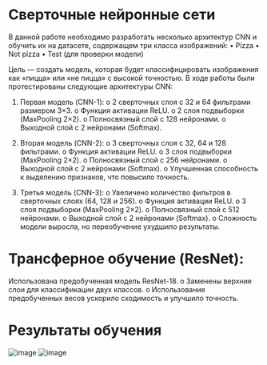 # Сверточные нейронные сети 

В данной работе необходимо разработать несколько архитектур CNN и обучить их на датасете, содержащем три класса изображений:
•	Pizza
•	Not pizza
•	Test (для проверки модели)

Цель — создать модель, которая будет классифицировать изображения как «пицца» или «не пицца» с высокой точностью.
В ходе работы были протестированы следующие архитектуры CNN:

1.	Первая модель (CNN-1):
o	2 сверточных слоя с 32 и 64 фильтрами размером 3×3.
o	Функция активации ReLU.
o	2 слоя подвыборки (MaxPooling 2×2).
o	Полносвязный слой с 128 нейронами.
o	Выходной слой с 2 нейронами (Softmax).

2.	Вторая модель (CNN-2):
o	3 сверточных слоя с 32, 64 и 128 фильтрами.
o	Функция активации ReLU.
o	3 слоя подвыборки (MaxPooling 2×2).
o	Полносвязный слой с 256 нейронами.
o	Выходной слой с 2 нейронами (Softmax).
o	Улучшенная способность к выделению признаков, что повысило точность.

3.	Третья модель (CNN-3):
o	Увеличено количество фильтров в сверточных слоях (64, 128 и 256).
o	Функция активации ReLU.
o	3 слоя подвыборки (MaxPooling 2×2).
o	Полносвязный слой с 512 нейронами.
o	Выходной слой с 2 нейронами (Softmax).
o	Сложность модели выросла, но переобучение ухудшило результаты.

# Трансферное обучение (ResNet):
Использована предобученная модель ResNet-18.
o	Заменены верхние слои для классификации двух классов.
o	Использование предобученных весов ускорило сходимость и улучшило точность.
# Результаты обучения
![image](https://github.com/user-attachments/assets/df82ae6f-a18a-46d0-bf25-49d66af475b4)
![image](https://github.com/user-attachments/assets/740fa2b1-17f4-424a-858b-1fad3fe3fd99)
